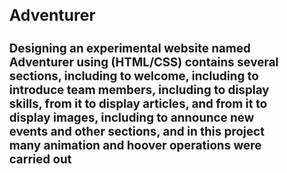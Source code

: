 <h1>Adventurer</h1>
<h2>Designing an experimental website named Adventurer using (HTML/CSS) contains several sections, including to welcome, including to introduce team members, including to display skills, from it to display articles, and from it to display images, including to announce new events and other sections, and in this project many animation and hoover operations were carried out</h2>

